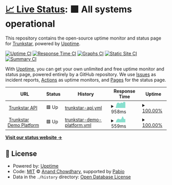 # [📈 Live Status](https://status.trunkstar.com): <!--live status--> **🟩 All systems operational**

This repository contains the open-source uptime monitor and status page for [Trunkstar](https://trunkstar.com), powered by [Upptime](https://github.com/upptime/upptime).

[![Uptime CI](https://github.com/Trunkstar/status/workflows/Uptime%20CI/badge.svg)](https://github.com/Trunkstar/status/actions?query=workflow%3A%22Uptime+CI%22)
[![Response Time CI](https://github.com/Trunkstar/status/workflows/Response%20Time%20CI/badge.svg)](https://github.com/Trunkstar/status/actions?query=workflow%3A%22Response+Time+CI%22)
[![Graphs CI](https://github.com/Trunkstar/status/workflows/Graphs%20CI/badge.svg)](https://github.com/Trunkstar/status/actions?query=workflow%3A%22Graphs+CI%22)
[![Static Site CI](https://github.com/Trunkstar/status/workflows/Static%20Site%20CI/badge.svg)](https://github.com/Trunkstar/status/actions?query=workflow%3A%22Static+Site+CI%22)
[![Summary CI](https://github.com/Trunkstar/status/workflows/Summary%20CI/badge.svg)](https://github.com/Trunkstar/status/actions?query=workflow%3A%22Summary+CI%22)

With [Upptime](https://upptime.js.org), you can get your own unlimited and free uptime monitor and status page, powered entirely by a GitHub repository. We use [Issues](https://github.com/Trunkstar/status/issues) as incident reports, [Actions](https://github.com/Trunkstar/status/actions) as uptime monitors, and [Pages](https://status.trunkstar.com) for the status page.

<!--start: status pages-->
<!-- This summary is generated by Upptime (https://github.com/upptime/upptime) -->
<!-- Do not edit this manually, your changes will be overwritten -->
<!-- prettier-ignore -->
| URL | Status | History | Response Time | Uptime |
| --- | ------ | ------- | ------------- | ------ |
| <img alt="" src="https://icons.duckduckgo.com/ip3/api.trunkstar.com.ico" height="13"> [Trunkstar API](https://api.trunkstar.com/status) | 🟩 Up | [trunkstar-api.yml](https://github.com/Trunkstar/status/commits/HEAD/history/trunkstar-api.yml) | <details><summary><img alt="Response time graph" src="./graphs/trunkstar-api/response-time-week.png" height="20"> 958ms</summary><br><a href="https://status.trunkstar.com/history/trunkstar-api"><img alt="Response time 1102" src="https://img.shields.io/endpoint?url=https%3A%2F%2Fraw.githubusercontent.com%2FTrunkstar%2Fstatus%2FHEAD%2Fapi%2Ftrunkstar-api%2Fresponse-time.json"></a><br><a href="https://status.trunkstar.com/history/trunkstar-api"><img alt="24-hour response time 887" src="https://img.shields.io/endpoint?url=https%3A%2F%2Fraw.githubusercontent.com%2FTrunkstar%2Fstatus%2FHEAD%2Fapi%2Ftrunkstar-api%2Fresponse-time-day.json"></a><br><a href="https://status.trunkstar.com/history/trunkstar-api"><img alt="7-day response time 958" src="https://img.shields.io/endpoint?url=https%3A%2F%2Fraw.githubusercontent.com%2FTrunkstar%2Fstatus%2FHEAD%2Fapi%2Ftrunkstar-api%2Fresponse-time-week.json"></a><br><a href="https://status.trunkstar.com/history/trunkstar-api"><img alt="30-day response time 1025" src="https://img.shields.io/endpoint?url=https%3A%2F%2Fraw.githubusercontent.com%2FTrunkstar%2Fstatus%2FHEAD%2Fapi%2Ftrunkstar-api%2Fresponse-time-month.json"></a><br><a href="https://status.trunkstar.com/history/trunkstar-api"><img alt="1-year response time 1102" src="https://img.shields.io/endpoint?url=https%3A%2F%2Fraw.githubusercontent.com%2FTrunkstar%2Fstatus%2FHEAD%2Fapi%2Ftrunkstar-api%2Fresponse-time-year.json"></a></details> | <details><summary><a href="https://status.trunkstar.com/history/trunkstar-api">100.00%</a></summary><a href="https://status.trunkstar.com/history/trunkstar-api"><img alt="All-time uptime 99.99%" src="https://img.shields.io/endpoint?url=https%3A%2F%2Fraw.githubusercontent.com%2FTrunkstar%2Fstatus%2FHEAD%2Fapi%2Ftrunkstar-api%2Fuptime.json"></a><br><a href="https://status.trunkstar.com/history/trunkstar-api"><img alt="24-hour uptime 100.00%" src="https://img.shields.io/endpoint?url=https%3A%2F%2Fraw.githubusercontent.com%2FTrunkstar%2Fstatus%2FHEAD%2Fapi%2Ftrunkstar-api%2Fuptime-day.json"></a><br><a href="https://status.trunkstar.com/history/trunkstar-api"><img alt="7-day uptime 100.00%" src="https://img.shields.io/endpoint?url=https%3A%2F%2Fraw.githubusercontent.com%2FTrunkstar%2Fstatus%2FHEAD%2Fapi%2Ftrunkstar-api%2Fuptime-week.json"></a><br><a href="https://status.trunkstar.com/history/trunkstar-api"><img alt="30-day uptime 100.00%" src="https://img.shields.io/endpoint?url=https%3A%2F%2Fraw.githubusercontent.com%2FTrunkstar%2Fstatus%2FHEAD%2Fapi%2Ftrunkstar-api%2Fuptime-month.json"></a><br><a href="https://status.trunkstar.com/history/trunkstar-api"><img alt="1-year uptime 99.99%" src="https://img.shields.io/endpoint?url=https%3A%2F%2Fraw.githubusercontent.com%2FTrunkstar%2Fstatus%2FHEAD%2Fapi%2Ftrunkstar-api%2Fuptime-year.json"></a></details>
| <img alt="" src="https://icons.duckduckgo.com/ip3/demo.trunkstar.com.ico" height="13"> [Trunkstar Demo Platform](https://demo.trunkstar.com) | 🟩 Up | [trunkstar-demo-platform.yml](https://github.com/Trunkstar/status/commits/HEAD/history/trunkstar-demo-platform.yml) | <details><summary><img alt="Response time graph" src="./graphs/trunkstar-demo-platform/response-time-week.png" height="20"> 559ms</summary><br><a href="https://status.trunkstar.com/history/trunkstar-demo-platform"><img alt="Response time 551" src="https://img.shields.io/endpoint?url=https%3A%2F%2Fraw.githubusercontent.com%2FTrunkstar%2Fstatus%2FHEAD%2Fapi%2Ftrunkstar-demo-platform%2Fresponse-time.json"></a><br><a href="https://status.trunkstar.com/history/trunkstar-demo-platform"><img alt="24-hour response time 456" src="https://img.shields.io/endpoint?url=https%3A%2F%2Fraw.githubusercontent.com%2FTrunkstar%2Fstatus%2FHEAD%2Fapi%2Ftrunkstar-demo-platform%2Fresponse-time-day.json"></a><br><a href="https://status.trunkstar.com/history/trunkstar-demo-platform"><img alt="7-day response time 559" src="https://img.shields.io/endpoint?url=https%3A%2F%2Fraw.githubusercontent.com%2FTrunkstar%2Fstatus%2FHEAD%2Fapi%2Ftrunkstar-demo-platform%2Fresponse-time-week.json"></a><br><a href="https://status.trunkstar.com/history/trunkstar-demo-platform"><img alt="30-day response time 551" src="https://img.shields.io/endpoint?url=https%3A%2F%2Fraw.githubusercontent.com%2FTrunkstar%2Fstatus%2FHEAD%2Fapi%2Ftrunkstar-demo-platform%2Fresponse-time-month.json"></a><br><a href="https://status.trunkstar.com/history/trunkstar-demo-platform"><img alt="1-year response time 551" src="https://img.shields.io/endpoint?url=https%3A%2F%2Fraw.githubusercontent.com%2FTrunkstar%2Fstatus%2FHEAD%2Fapi%2Ftrunkstar-demo-platform%2Fresponse-time-year.json"></a></details> | <details><summary><a href="https://status.trunkstar.com/history/trunkstar-demo-platform">100.00%</a></summary><a href="https://status.trunkstar.com/history/trunkstar-demo-platform"><img alt="All-time uptime 99.97%" src="https://img.shields.io/endpoint?url=https%3A%2F%2Fraw.githubusercontent.com%2FTrunkstar%2Fstatus%2FHEAD%2Fapi%2Ftrunkstar-demo-platform%2Fuptime.json"></a><br><a href="https://status.trunkstar.com/history/trunkstar-demo-platform"><img alt="24-hour uptime 100.00%" src="https://img.shields.io/endpoint?url=https%3A%2F%2Fraw.githubusercontent.com%2FTrunkstar%2Fstatus%2FHEAD%2Fapi%2Ftrunkstar-demo-platform%2Fuptime-day.json"></a><br><a href="https://status.trunkstar.com/history/trunkstar-demo-platform"><img alt="7-day uptime 100.00%" src="https://img.shields.io/endpoint?url=https%3A%2F%2Fraw.githubusercontent.com%2FTrunkstar%2Fstatus%2FHEAD%2Fapi%2Ftrunkstar-demo-platform%2Fuptime-week.json"></a><br><a href="https://status.trunkstar.com/history/trunkstar-demo-platform"><img alt="30-day uptime 99.97%" src="https://img.shields.io/endpoint?url=https%3A%2F%2Fraw.githubusercontent.com%2FTrunkstar%2Fstatus%2FHEAD%2Fapi%2Ftrunkstar-demo-platform%2Fuptime-month.json"></a><br><a href="https://status.trunkstar.com/history/trunkstar-demo-platform"><img alt="1-year uptime 99.97%" src="https://img.shields.io/endpoint?url=https%3A%2F%2Fraw.githubusercontent.com%2FTrunkstar%2Fstatus%2FHEAD%2Fapi%2Ftrunkstar-demo-platform%2Fuptime-year.json"></a></details>

<!--end: status pages-->

[**Visit our status website →**](https://status.trunkstar.com)

## 📄 License

- Powered by: [Upptime](https://github.com/upptime/upptime)
- Code: [MIT](./LICENSE) © [Anand Chowdhary](https://anandchowdhary.com), supported by [Pabio](https://pabio.com)
- Data in the `./history` directory: [Open Database License](https://opendatacommons.org/licenses/odbl/1-0/)
